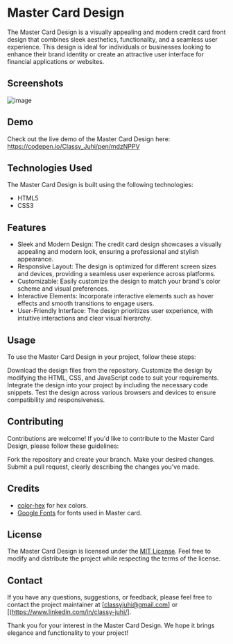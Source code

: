# Master Card Design
The Master Card Design is a visually appealing and modern credit card front design that combines sleek aesthetics, functionality, and a seamless user experience. This design is ideal for individuals or businesses looking to enhance their brand identity or create an attractive user interface for financial applications or websites.

## Screenshots
![image](https://github.com/ClassyJuhi/CSS-Design-Lab/assets/103419567/55644356-7ef4-4855-9410-d0cfb804e074)


## Demo
Check out the live demo of the Master Card Design here: https://codepen.io/Classy_Juhi/pen/mdzNPPV

## Technologies Used
The Master Card Design is built using the following technologies:

- HTML5
- CSS3

## Features
- Sleek and Modern Design: The credit card design showcases a visually appealing and modern look, ensuring a professional and stylish appearance.
- Responsive Layout: The design is optimized for different screen sizes and devices, providing a seamless user experience across platforms.
- Customizable: Easily customize the design to match your brand's color scheme and visual preferences.
- Interactive Elements: Incorporate interactive elements such as hover effects and smooth transitions to engage users.
- User-Friendly Interface: The design prioritizes user experience, with intuitive interactions and clear visual hierarchy.

## Usage
To use the Master Card Design in your project, follow these steps:

Download the design files from the repository.
Customize the design by modifying the HTML, CSS, and JavaScript code to suit your requirements.
Integrate the design into your project by including the necessary code snippets.
Test the design across various browsers and devices to ensure compatibility and responsiveness.

## Contributing
Contributions are welcome! If you'd like to contribute to the Master Card Design, please follow these guidelines:

Fork the repository and create your branch.
Make your desired changes.
Submit a pull request, clearly describing the changes you've made.

## Credits

- [color-hex](https://www.color-hex.com/) for hex colors.
- [Google Fonts](https://fonts.google.com/icons) for fonts used in Master card.

## License

The Master Card Design is licensed under the [MIT License](https://opensource.org/licenses/MIT). Feel free to modify and distribute the project while respecting the terms of the license.

## Contact

If you have any questions, suggestions, or feedback, please feel free to contact the project maintainer at [classyjuhi@gmail.com] or [(https://www.linkedin.com/in/classy-juhi/].

Thank you for your interest in the Master Card Design. We hope it brings elegance and functionality to your project!
